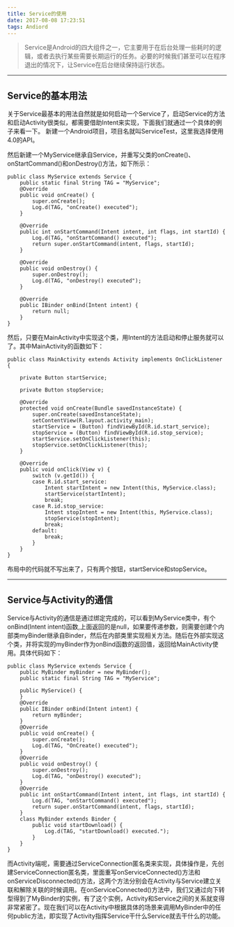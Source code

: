 ```yaml
---
title: Service的使用
date: 2017-08-08 17:23:51
tags: Andiord
---
```


> Service是Android的四大组件之一，它主要用于在后台处理一些耗时的逻辑，或者去执行某些需要长期运行的任务。必要的时候我们甚至可以在程序退出的情况下，让Service在后台继续保持运行状态。

*******
## Service的基本用法

关于Service最基本的用法自然就是如何启动一个Service了，启动Service的方法和启动Activity很类似，都需要借助Intent来实现，下面我们就通过一个具体的例子来看一下。
新建一个Android项目，项目名就叫ServiceTest，这里我选择使用4.0的API。

然后新建一个MyService继承自Service，并重写父类的onCreate()、onStartCommand()和onDestroy()方法，如下所示：

```Android
public class MyService extends Service {
    public static final String TAG = "MyService";  
    @Override  
    public void onCreate() {  
        super.onCreate();  
        Log.d(TAG, "onCreate() executed");  
    }  
  
    @Override  
    public int onStartCommand(Intent intent, int flags, int startId) {  
        Log.d(TAG, "onStartCommand() executed");  
        return super.onStartCommand(intent, flags, startId);  
    }  
      
    @Override  
    public void onDestroy() {  
        super.onDestroy();  
        Log.d(TAG, "onDestroy() executed");  
    }  
  
    @Override  
    public IBinder onBind(Intent intent) {  
        return null;  
    } 
}
```
    
然后，只要在MainActivity中实现这个类，用Intent的方法启动和停止服务就可以了。其中MainActivity的函数如下：

```android
public class MainActivity extends Activity implements OnClickListener {  
  
    private Button startService;  
  
    private Button stopService;  
  
    @Override  
    protected void onCreate(Bundle savedInstanceState) {  
        super.onCreate(savedInstanceState);  
        setContentView(R.layout.activity_main);  
        startService = (Button) findViewById(R.id.start_service);  
        stopService = (Button) findViewById(R.id.stop_service);  
        startService.setOnClickListener(this);  
        stopService.setOnClickListener(this);  
    }  
  
    @Override  
    public void onClick(View v) {  
        switch (v.getId()) {  
        case R.id.start_service:  
            Intent startIntent = new Intent(this, MyService.class);  
            startService(startIntent);  
            break;  
        case R.id.stop_service:  
            Intent stopIntent = new Intent(this, MyService.class);  
            stopService(stopIntent);  
            break;  
        default:  
            break;  
        }  
    }
}  
```

布局中的代码就不写出来了，只有两个按钮，startService和stopService。

****
## Service与Activity的通信

Service与Activity的通信是通过绑定完成的，可以看到MyService类中，有个onBind(Intent intent)函数,上面返回的是null，如果要传递参数，则需要创建个内部类myBinder继承自Binder，然后在内部类里实现相关方法。随后在外部实现这个类，并将实现的myBinder作为onBind函数的返回值，返回给MainActivity使用。具体代码如下：

``` android   
public class MyService extends Service {
    public MyBinder myBinder = new MyBinder();
    public static final String TAG = "MyService";

    public MyService() {
    }
    @Override
    public IBinder onBind(Intent intent) {
        return myBinder;
    }
    @Override
    public void onCreate() {
        super.onCreate();
        Log.d(TAG, "OnCreate() executed");
    }
    @Override
    public void onDestroy() {
        super.onDestroy();
        Log.d(TAG, "onDestroy() executed");
    }
    @Override
    public int onStartCommand(Intent intent, int flags, int startId) {
        Log.d(TAG, "onStartCommand() executed");
        return super.onStartCommand(intent, flags, startId);
    }
    class MyBinder extends Binder {
        public void startDownload() {
            Log.d(TAG, "startDownload() executed.");
        }
    }
}
```

而Activity端呢，需要通过ServiceConnection匿名类来实现，具体操作是，先创建ServiceConnection匿名类，里面重写onServiceConnected()方法和onServiceDisconnected()方法，这两个方法分别会在Activity与Service建立关联和解除关联的时候调用。在onServiceConnected()方法中，我们又通过向下转型得到了MyBinder的实例，有了这个实例，Activity和Service之间的关系就变得非常紧密了。现在我们可以在Activity中根据具体的场景来调用MyBinder中的任何public方法，即实现了Activity指挥Service干什么Service就去干什么的功能。